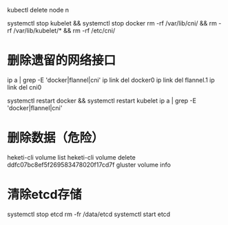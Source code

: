 kubectl delete node n

systemctl stop kubelet && systemctl stop docker
rm -rf /var/lib/cni/ && rm -rf /var/lib/kubelet/* && rm -rf /etc/cni/

# 删除遗留的网络接口
ip a | grep -E 'docker|flannel|cni'
ip link del docker0
ip link del flannel.1
ip link del cni0

systemctl restart docker && systemctl restart kubelet
ip a | grep -E 'docker|flannel|cni'

# 删除数据（危险）
heketi-cli volume list
heketi-cli volume delete ddfc07bc8ef5f269583478020f17cd7f
gluster volume info

# 清除etcd存储
systemctl stop etcd
rm -fr /data/etcd
systemctl start etcd
